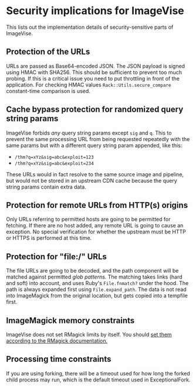# Security implications for ImageVise

This lists out the implementation details of security-sensitive parts of ImageVise.

## Protection of the URLs

URLs are passed as Base64-encoded JSON. The JSON payload is signed using HMAC with SHA256. This should be
sufficient to prevent too much probing. If this is a critical issue you need to put throttling in front of the application.
For checking HMAC values `Rack::Utils.secure_compare` constant-time comparison is used.

## Cache bypass protection for randomized query string params

ImageVise forbids _any_ query string params except `sig` and `q`. This to prevent the same processing
URL from being requested repeatedly with the same params but with a different query string param appended,
like this:

* `/thm?q=xYz&sig=abc&exploit=123`
* `/thm?q=xYz&sig=abc&exploit=234`

These URLs would in fact resolve to the same source image and pipeline, but would not be stored in an upstream
CDN cache because the query string params contain extra data.

## Protection for remote URLs from HTTP(s) origins

Only URLs referring to permitted hosts are going to be permitted for fetching. If there are no host added,
any remote URL is going to cause an exception. No special verification for whether the upstream must be HTTP
or HTTPS is performed at this time.

## Protection for "file:/" URLs

The file URLs are going to be decoded, and the path component will be matched against permitted _glob patterns._
The matching takes links (hard and soft) into account, and uses Ruby's `File.fnmatch?` under the hood. The path
is always expanded first using `File.expand_path`. The data is not read into ImageMagick from the original location,
but gets copied into a tempfile first.

## ImageMagick memory constraints

ImageVise does not set RMagick limits by itself. You should
[set them according to the RMagick documentation.](https://rmagick.github.io/magick.html#limit_resource)

## Processing time constraints

If you are using forking, there will be a timeout used for how long the forked child process may run,
which is the default timeout used in ExceptionalFork.